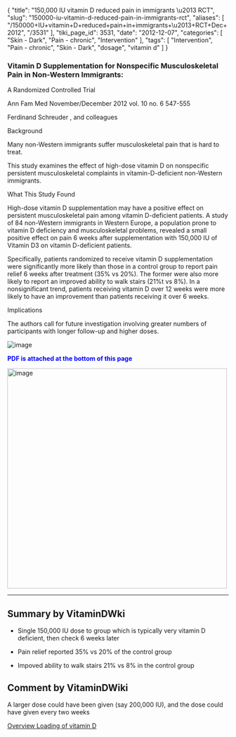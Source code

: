 {
    "title": "150,000 IU vitamin D reduced pain in immigrants \u2013 RCT",
    "slug": "150000-iu-vitamin-d-reduced-pain-in-immigrants-rct",
    "aliases": [
        "/150000+IU+vitamin+D+reduced+pain+in+immigrants+\u2013+RCT+Dec+2012",
        "/3531"
    ],
    "tiki_page_id": 3531,
    "date": "2012-12-07",
    "categories": [
        "Skin - Dark",
        "Pain - chronic",
        "Intervention"
    ],
    "tags": [
        "Intervention",
        "Pain - chronic",
        "Skin - Dark",
        "dosage",
        "vitamin d"
    ]
}


### Vitamin D Supplementation for Nonspecific Musculoskeletal Pain in Non-Western Immigrants:   
A Randomized Controlled Trial

Ann Fam Med November/December 2012 vol. 10 no. 6 547-555 

Ferdinand Schreuder , and colleagues

Background 

Many non-Western immigrants suffer musculoskeletal pain that is hard to treat. 

This study examines the effect of high-dose vitamin D on nonspecific persistent musculoskeletal complaints in vitamin-D-deficient non-Western immigrants.

What This Study Found 

High-dose vitamin D supplementation may have a positive effect on persistent musculoskeletal pain among vitamin D-deficient patients. A study of 84 non-Western immigrants in Western Europe, a population prone to vitamin D deficiency and musculoskeletal problems, revealed a small positive effect on pain 6 weeks after supplementation with 150,000 IU of Vitamin D3 on vitamin D-deficient patients. 

Specifically, patients randomized to receive vitamin D supplementation were significantly more likely than those in a control group to report pain relief 6 weeks after treatment (35% vs 20%). The former were also more likely to report an improved ability to walk stairs (21%t vs 8%). In a nonsignificant trend, patients receiving vitamin D over 12 weeks were more likely to have an improvement than patients receiving it over 6 weeks.

Implications

The authors call for future investigation involving greater numbers of participants with longer follow-up and higher doses.

<img src="https://d1bk1kqxc0sym.cloudfront.net/attachments/jpeg/pain.jpg" alt="image">

 **<span style="color:#00F;">PDF is attached at the bottom of this page</span>** 

<img src="https://d1bk1kqxc0sym.cloudfront.net/attachments/jpeg/schreuder.jpg" alt="image" width="500">

---

## Summary by VitaminDWki

* Single 150,000 IU dose to group which is typically very vitamin D deficient, then check 6 weeks later

* Pain relief reported 35% vs 20% of the control group

* Impoved ability to walk stairs 21% vs 8% in the control group

## Comment by VitaminDWiki

A larger dose could have been given (say 200,000 IU), and the dose could have given every two weeks

[Overview Loading of vitamin D](/posts/overview-loading-of-vitamin-d)
